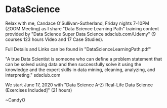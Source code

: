 # DataScience

Relax with me, Candace O'Sullivan-Sutherland, Friday nights 7-10PM (ZOOM Meeting) as I share "Data Science Learning Path" training
content provided by "Data Science Super Data Science sdsclub.com/Udemy" (9 courses 123 hours Video and 17 Case Studies). 

Full Details and Links can be found in "DataScienceLearningPath.pdf"

 "A true Data Scientist is someone who can define a problem statement that can be solved using data and then successfully
 solve it using the knowledge and the expert skills in data mining, cleaning, analyzing, and interpreting." sdsclub.com

We start June 17, 2020  with "Data Science A-Z: Real-Life Data Science (Exercises Included]" (21 hours)

~CandyO


